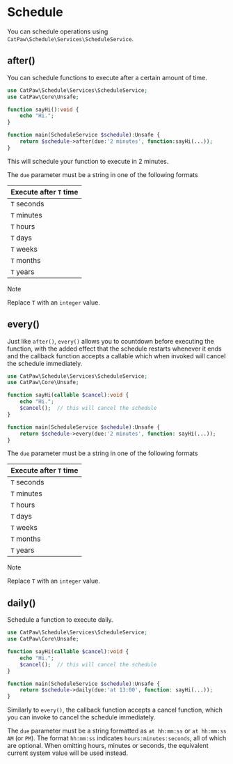# Schedule

You can schedule operations using `CatPaw\Schedule\Services\ScheduleService`.

## after()

You can schedule functions to execute after a certain amount of time.

```php
use CatPaw\Schedule\Services\ScheduleService;
use CatPaw\Core\Unsafe;

function sayHi():void {
    echo "Hi.";
}

function main(ScheduleService $schedule):Unsafe {
    return $schedule->after(due:'2 minutes', function:sayHi(...));
}
```
This will schedule your function to execute in 2 minutes.

The `due` parameter must be a string in one of the following formats

| Execute after `T` time |
|------------------------|
| `T` seconds            |
| `T` minutes            |
| `T` hours              |
| `T` days               |
| `T` weeks              |
| `T` months             |
| `T` years              |

> [!NOTE]
> Replace `T` with an `integer` value.


## every()

Just like `after()`, `every()` allows you to countdown before executing the function, with the added effect that the schedule restarts whenever it ends and the callback function accepts a callable which when invoked will cancel the schedule immediately.

```php
use CatPaw\Schedule\Services\ScheduleService;
use CatPaw\Core\Unsafe;

function sayHi(callable $cancel):void {
    echo "Hi.";
    $cancel();  // this will cancel the schedule
}

function main(ScheduleService $schedule):Unsafe {
    return $schedule->every(due:'2 minutes', function: sayHi(...));
}
```

The `due` parameter must be a string in one of the following formats

| Execute after `T` time |
|------------------------|
| `T` seconds            |
| `T` minutes            |
| `T` hours              |
| `T` days               |
| `T` weeks              |
| `T` months             |
| `T` years              |

> [!NOTE]
> Replace `T` with an `integer` value.



## daily()

Schedule a function to execute daily.

```php
use CatPaw\Schedule\Services\ScheduleService;
use CatPaw\Core\Unsafe;

function sayHi(callable $cancel):void {
    echo "Hi.";
    $cancel();  // this will cancel the schedule
}

function main(ScheduleService $schedule):Unsafe {
    return $schedule->daily(due:'at 13:00', function: sayHi(...));
}
```

Similarly to `every()`, the callback function accepts a cancel function, which you can invoke to cancel the schedule immediately.

The `due` parameter must be a string formatted as `at hh:mm:ss` or `at hh:mm:ss AM` (or `PM`).
The format `hh:mm:ss` indicates `hours:minutes:seconds`, all of which are optional.
When omitting hours, minutes or seconds, the equivalent current system value will be used instead.